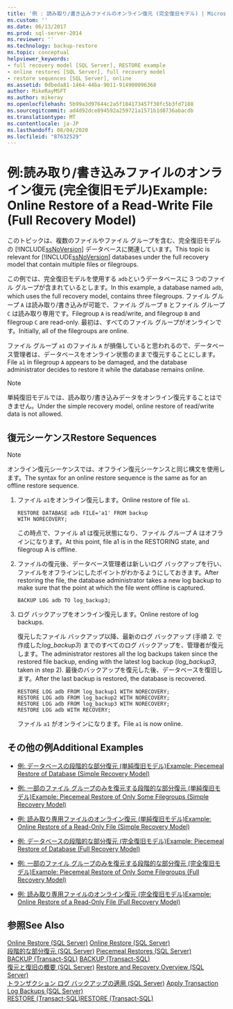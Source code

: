 ```yaml
---
title: '例 : 読み取り/書き込みファイルのオンライン復元 (完全復旧モデル) | Microsoft Docs'
ms.custom: ''
ms.date: 06/13/2017
ms.prod: sql-server-2014
ms.reviewer: ''
ms.technology: backup-restore
ms.topic: conceptual
helpviewer_keywords:
- full recovery model [SQL Server], RESTORE example
- online restores [SQL Server], full recovery model
- restore sequences [SQL Server], online
ms.assetid: 0dbeda81-1464-44ba-9011-914900096368
author: MikeRayMSFT
ms.author: mikeray
ms.openlocfilehash: 5b99a3d97644c2a5f104173457f30fc5b3fd7188
ms.sourcegitcommit: ad4d92dce894592a259721a1571b1d8736abacdb
ms.translationtype: MT
ms.contentlocale: ja-JP
ms.lasthandoff: 08/04/2020
ms.locfileid: "87632529"
---
```

# <a name="example-online-restore-of-a-read-write-file-full-recovery-model"></a><span data-ttu-id="99ecb-102">例:読み取り/書き込みファイルのオンライン復元 (完全復旧モデル)</span><span class="sxs-lookup"><span data-stu-id="99ecb-102">Example: Online Restore of a Read-Write File (Full Recovery Model)</span></span>
  <span data-ttu-id="99ecb-103">このトピックは、複数のファイルやファイル グループを含む、完全復旧モデルの [!INCLUDE[ssNoVersion](../../includes/ssnoversion-md.md)] データベースに関連しています。</span><span class="sxs-lookup"><span data-stu-id="99ecb-103">This topic is relevant for [!INCLUDE[ssNoVersion](../../includes/ssnoversion-md.md)] databases under the full recovery model that contain multiple files or filegroups.</span></span>  
  
 <span data-ttu-id="99ecb-104">この例では、完全復旧モデルを使用する `adb`というデータベースに 3 つのファイル グループが含まれているとします。</span><span class="sxs-lookup"><span data-stu-id="99ecb-104">In this example, a database named `adb`, which uses the full recovery model, contains three filegroups.</span></span> <span data-ttu-id="99ecb-105">ファイル グループ `A` は読み取り/書き込みが可能で、ファイル グループ `B` とファイル グループ `C` は読み取り専用です。</span><span class="sxs-lookup"><span data-stu-id="99ecb-105">Filegroup `A` is read/write, and filegroup `B` and filegroup `C` are read-only.</span></span> <span data-ttu-id="99ecb-106">最初は、すべてのファイル グループがオンラインです。</span><span class="sxs-lookup"><span data-stu-id="99ecb-106">Initially, all of the filegroups are online.</span></span>  
  
 <span data-ttu-id="99ecb-107">ファイル グループ `a1` のファイル `A` が損傷していると思われるので、データベース管理者は、データベースをオンライン状態のままで復元することにします。</span><span class="sxs-lookup"><span data-stu-id="99ecb-107">File `a1` in filegroup `A` appears to be damaged, and the database administrator decides to restore it while the database remains online.</span></span>  
  
> [!NOTE]  
>  <span data-ttu-id="99ecb-108">単純復旧モデルでは、読み取り/書き込みデータをオンライン復元することはできません。</span><span class="sxs-lookup"><span data-stu-id="99ecb-108">Under the simple recovery model, online restore of read/write data is not allowed.</span></span>  
  
## <a name="restore-sequences"></a><span data-ttu-id="99ecb-109">復元シーケンス</span><span class="sxs-lookup"><span data-stu-id="99ecb-109">Restore Sequences</span></span>  
  
> [!NOTE]  
>  <span data-ttu-id="99ecb-110">オンライン復元シーケンスでは、オフライン復元シーケンスと同じ構文を使用します。</span><span class="sxs-lookup"><span data-stu-id="99ecb-110">The syntax for an online restore sequence is the same as for an offline restore sequence.</span></span>  
  
1.  <span data-ttu-id="99ecb-111">ファイル `a1`をオンライン復元します。</span><span class="sxs-lookup"><span data-stu-id="99ecb-111">Online restore of file `a1`.</span></span>  
  
    ```  
    RESTORE DATABASE adb FILE='a1' FROM backup   
    WITH NORECOVERY;  
    ```  
  
     <span data-ttu-id="99ecb-112">この時点で、ファイル a1 は復元状態になり、ファイル グループ A はオフラインになります。</span><span class="sxs-lookup"><span data-stu-id="99ecb-112">At this point, file a1 is in the RESTORING state, and filegroup A is offline.</span></span>  
  
2.  <span data-ttu-id="99ecb-113">ファイルの復元後、データベース管理者は新しいログ バックアップを行い、ファイルをオフラインにしたポイントがわかるようにしておきます。</span><span class="sxs-lookup"><span data-stu-id="99ecb-113">After restoring the file, the database administrator takes a new log backup to make sure that the point at which the file went offline is captured.</span></span>  
  
    ```  
    BACKUP LOG adb TO log_backup3;   
    ```  
  
3.  <span data-ttu-id="99ecb-114">ログ バックアップをオンライン復元します。</span><span class="sxs-lookup"><span data-stu-id="99ecb-114">Online restore of log backups.</span></span>  
  
     <span data-ttu-id="99ecb-115">復元したファイル バックアップ以降、最新のログ バックアップ (手順 2. で作成した*log_backup3*) までのすべてのログ バックアップを、管理者が復元します。</span><span class="sxs-lookup"><span data-stu-id="99ecb-115">The administrator restores all the log backups taken since the restored file backup, ending with the latest log backup (*log_backup3*, taken in step 2).</span></span> <span data-ttu-id="99ecb-116">最後のバックアップを復元した後、データベースを復旧します。</span><span class="sxs-lookup"><span data-stu-id="99ecb-116">After the last backup is restored, the database is recovered.</span></span>  
  
    ```  
    RESTORE LOG adb FROM log_backup1 WITH NORECOVERY;  
    RESTORE LOG adb FROM log_backup2 WITH NORECOVERY;  
    RESTORE LOG adb FROM log_backup3 WITH NORECOVERY;  
    RESTORE LOG adb WITH RECOVERY;  
    ```  
  
     <span data-ttu-id="99ecb-117">ファイル `a1` がオンラインになります。</span><span class="sxs-lookup"><span data-stu-id="99ecb-117">File `a1` is now online.</span></span>  
  
## <a name="additional-examples"></a><span data-ttu-id="99ecb-118">その他の例</span><span class="sxs-lookup"><span data-stu-id="99ecb-118">Additional Examples</span></span>  
  
-   [<span data-ttu-id="99ecb-119">例: データベースの段階的な部分復元 &#40;単純復旧モデル&#41;</span><span class="sxs-lookup"><span data-stu-id="99ecb-119">Example: Piecemeal Restore of Database &#40;Simple Recovery Model&#41;</span></span>](example-piecemeal-restore-of-database-simple-recovery-model.md)  
  
-   [<span data-ttu-id="99ecb-120">例: 一部のファイル グループのみを復元する段階的な部分復元 &#40;単純復旧モデル&#41;</span><span class="sxs-lookup"><span data-stu-id="99ecb-120">Example: Piecemeal Restore of Only Some Filegroups &#40;Simple Recovery Model&#41;</span></span>](example-piecemeal-restore-of-only-some-filegroups-simple-recovery-model.md)  
  
-   [<span data-ttu-id="99ecb-121">例: 読み取り専用ファイルのオンライン復元 &#40;単純復旧モデル&#41;</span><span class="sxs-lookup"><span data-stu-id="99ecb-121">Example: Online Restore of a Read-Only File &#40;Simple Recovery Model&#41;</span></span>](example-online-restore-of-a-read-only-file-simple-recovery-model.md)  
  
-   [<span data-ttu-id="99ecb-122">例: データベースの段階的な部分復元 &#40;完全復旧モデル&#41;</span><span class="sxs-lookup"><span data-stu-id="99ecb-122">Example: Piecemeal Restore of Database &#40;Full Recovery Model&#41;</span></span>](example-piecemeal-restore-of-database-full-recovery-model.md)  
  
-   [<span data-ttu-id="99ecb-123">例: 一部のファイル グループのみを復元する段階的な部分復元 &#40;完全復旧モデル&#41;</span><span class="sxs-lookup"><span data-stu-id="99ecb-123">Example: Piecemeal Restore of Only Some Filegroups &#40;Full Recovery Model&#41;</span></span>](example-piecemeal-restore-of-only-some-filegroups-full-recovery-model.md)  
  
-   [<span data-ttu-id="99ecb-124">例: 読み取り専用ファイルのオンライン復元 &#40;完全復旧モデル&#41;</span><span class="sxs-lookup"><span data-stu-id="99ecb-124">Example: Online Restore of a Read-Only File &#40;Full Recovery Model&#41;</span></span>](example-online-restore-of-a-read-only-file-full-recovery-model.md)  
  
## <a name="see-also"></a><span data-ttu-id="99ecb-125">参照</span><span class="sxs-lookup"><span data-stu-id="99ecb-125">See Also</span></span>  
 <span data-ttu-id="99ecb-126">[Online Restore &#40;SQL Server&#41;](online-restore-sql-server.md) </span><span class="sxs-lookup"><span data-stu-id="99ecb-126">[Online Restore &#40;SQL Server&#41;](online-restore-sql-server.md) </span></span>  
 <span data-ttu-id="99ecb-127">[段階的な部分復元 &#40;SQL Server&#41;](piecemeal-restores-sql-server.md) </span><span class="sxs-lookup"><span data-stu-id="99ecb-127">[Piecemeal Restores &#40;SQL Server&#41;](piecemeal-restores-sql-server.md) </span></span>  
 <span data-ttu-id="99ecb-128">[BACKUP &#40;Transact-SQL&#41;](/sql/t-sql/statements/backup-transact-sql) </span><span class="sxs-lookup"><span data-stu-id="99ecb-128">[BACKUP &#40;Transact-SQL&#41;](/sql/t-sql/statements/backup-transact-sql) </span></span>  
 <span data-ttu-id="99ecb-129">[復元と復旧の概要 &#40;SQL Server&#41;](restore-and-recovery-overview-sql-server.md) </span><span class="sxs-lookup"><span data-stu-id="99ecb-129">[Restore and Recovery Overview &#40;SQL Server&#41;](restore-and-recovery-overview-sql-server.md) </span></span>  
 <span data-ttu-id="99ecb-130">[トランザクション ログ バックアップの適用 &#40;SQL Server&#41;](transaction-log-backups-sql-server.md) </span><span class="sxs-lookup"><span data-stu-id="99ecb-130">[Apply Transaction Log Backups &#40;SQL Server&#41;](transaction-log-backups-sql-server.md) </span></span>  
 [<span data-ttu-id="99ecb-131">RESTORE &#40;Transact-SQL&#41;</span><span class="sxs-lookup"><span data-stu-id="99ecb-131">RESTORE &#40;Transact-SQL&#41;</span></span>](/sql/t-sql/statements/restore-statements-transact-sql)  
  
  
